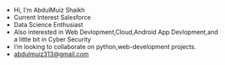 -  Hi, I’m AbdulMuiz Shaikh
-  Current Interest Salesforce
-  Data Science Enthusiast
-  Also interested in Web Devlopment,Cloud,Android App Devlopment,and a little bit in Cyber Security 
-  I’m looking to collaborate on python,web-development projects.
-  abdulmuiz313@gmail.com

<!---
abdulmuiz313/abdulmuiz313 is a ✨ special ✨ repository because its `README.md` (this file) appears on your GitHub profile.
You can click the Preview link to take a look at your changes.
--->
